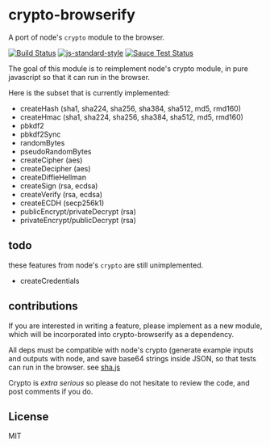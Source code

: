 # crypto-browserify

A port of node's `crypto` module to the browser.

[![Build Status](https://travis-ci.org/browserify/crypto-browserify.svg?branch=master)](https://travis-ci.org/browserify/crypto-browserify)
[![js-standard-style](https://cdn.rawgit.com/feross/standard/master/badge.svg)](https://github.com/feross/standard)
[![Sauce Test Status](https://saucelabs.com/browser-matrix/crypto-browserify.svg)](https://saucelabs.com/u/crypto-browserify)

The goal of this module is to reimplement node's crypto module,
in pure javascript so that it can run in the browser.

Here is the subset that is currently implemented:

* createHash (sha1, sha224, sha256, sha384, sha512, md5, rmd160)
* createHmac (sha1, sha224, sha256, sha384, sha512, md5, rmd160)
* pbkdf2
* pbkdf2Sync
* randomBytes
* pseudoRandomBytes
* createCipher (aes)
* createDecipher (aes)
* createDiffieHellman
* createSign (rsa, ecdsa)
* createVerify (rsa, ecdsa)
* createECDH (secp256k1)
* publicEncrypt/privateDecrypt (rsa)
* privateEncrypt/publicDecrypt (rsa)

## todo

these features from node's `crypto` are still unimplemented.

* createCredentials

## contributions

If you are interested in writing a feature, please implement as a new module,
which will be incorporated into crypto-browserify as a dependency.

All deps must be compatible with node's crypto
(generate example inputs and outputs with node,
and save base64 strings inside JSON, so that tests can run in the browser.
see [sha.js](https://github.com/dominictarr/sha.js)

Crypto is _extra serious_ so please do not hesitate to review the code,
and post comments if you do.

## License

MIT
